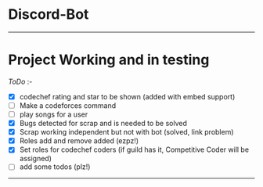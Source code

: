 # Discord-Bot
---

# Project Working and in testing
_ToDo_ :-
- [X] codechef rating and star to be shown (added with embed support)
- [ ] Make a codeforces command
- [ ] play songs for a user
- [X] Bugs detected for scrap and is needed to be solved
- [X] Scrap working independent but not with bot (solved, link problem)
- [X] Roles add and remove added (ezpz!)
- [X] Set roles for codechef coders (if guild has it, Competitive Coder will be assigned)
- [ ] add some todos (plz!)

---